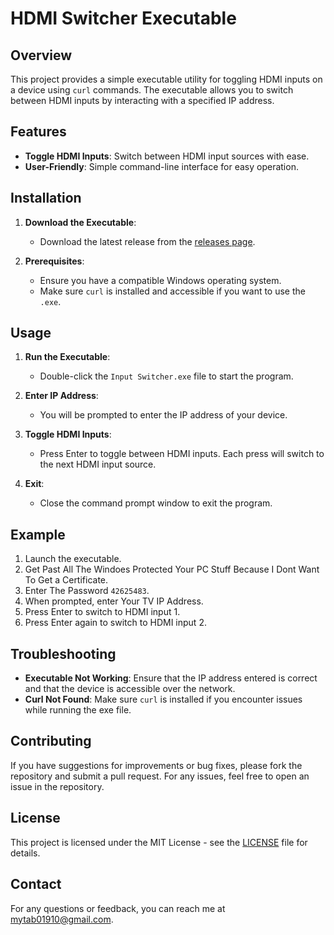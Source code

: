 # HDMI Switcher Executable

## Overview

This project provides a simple executable utility for toggling HDMI inputs on a device using `curl` commands. The executable allows you to switch between HDMI inputs by interacting with a specified IP address.

## Features

- **Toggle HDMI Inputs**: Switch between HDMI input sources with ease.
- **User-Friendly**: Simple command-line interface for easy operation.

## Installation

1. **Download the Executable**: 
   - Download the latest release from the [releases page](https://github.com/XGFZOfficial/RIC/releases/).

2. **Prerequisites**:
   - Ensure you have a compatible Windows operating system.
   - Make sure `curl` is installed and accessible if you want to use the `.exe`.

## Usage

1. **Run the Executable**:
   - Double-click the `Input Switcher.exe` file to start the program.

2. **Enter IP Address**:
   - You will be prompted to enter the IP address of your device.

3. **Toggle HDMI Inputs**:
   - Press Enter to toggle between HDMI inputs. Each press will switch to the next HDMI input source.

4. **Exit**:
   - Close the command prompt window to exit the program.

## Example

1. Launch the executable.
2. Get Past All The Windoes Protected Your PC Stuff Because I Dont Want To Get a Certificate.
3. Enter The Password `42625483`.
4. When prompted, enter Your TV IP Address.
5. Press Enter to switch to HDMI input 1.
6. Press Enter again to switch to HDMI input 2.

## Troubleshooting

- **Executable Not Working**: Ensure that the IP address entered is correct and that the device is accessible over the network.
- **Curl Not Found**: Make sure `curl` is installed if you encounter issues while running the exe file.

## Contributing

If you have suggestions for improvements or bug fixes, please fork the repository and submit a pull request. For any issues, feel free to open an issue in the repository.

## License

This project is licensed under the MIT License - see the [LICENSE](LICENSE) file for details.

## Contact

For any questions or feedback, you can reach me at [mytab01910@gmail.com](mailto:mytab01910@gmail.com).

